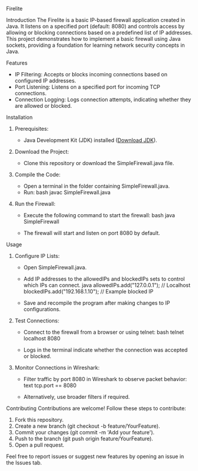 Firelite

Introduction
The Firelite is a basic IP-based firewall application created in Java. It listens on a specified port (default: 8080) and controls access by allowing or blocking connections based on a predefined list of IP addresses. This project demonstrates how to implement a basic firewall using Java sockets, providing a foundation for learning network security concepts in Java.

Features
- IP Filtering: Accepts or blocks incoming connections based on configured IP addresses.
- Port Listening: Listens on a specified port for incoming TCP connections.
- Connection Logging: Logs connection attempts, indicating whether they are allowed or blocked.

Installation
1. Prerequisites:
   - Java Development Kit (JDK) installed ([Download JDK](https://www.oracle.com/java/technologies/javase-downloads.html)).

2. Download the Project:
   - Clone this repository or download the SimpleFirewall.java file.

3. Compile the Code:
   - Open a terminal in the folder containing SimpleFirewall.java.
   - Run:
     bash
     javac SimpleFirewall.java

4. Run the Firewall:
   - Execute the following command to start the firewall:
     bash
     java SimpleFirewall
     
   - The firewall will start and listen on port 8080 by default.

Usage
1. Configure IP Lists:
   - Open SimpleFirewall.java.
   - Add IP addresses to the allowedIPs and blockedIPs sets to control which IPs can connect.
     java
     allowedIPs.add("127.0.0.1");  // Localhost
     blockedIPs.add("192.168.1.10");  // Example blocked IP
     
   - Save and recompile the program after making changes to IP configurations.

2. Test Connections:
   - Connect to the firewall from a browser or using telnet:
     bash
     telnet localhost 8080
     
   - Logs in the terminal indicate whether the connection was accepted or blocked.

3. Monitor Connections in Wireshark:
   - Filter traffic by port 8080 in Wireshark to observe packet behavior:
     text
     tcp.port == 8080
     
   - Alternatively, use broader filters if required.

Contributing
Contributions are welcome! Follow these steps to contribute:

1. Fork this repository.
2. Create a new branch (git checkout -b feature/YourFeature).
3. Commit your changes (git commit -m 'Add your feature').
4. Push to the branch (git push origin feature/YourFeature).
5. Open a pull request.

Feel free to report issues or suggest new features by opening an issue in the Issues tab.

